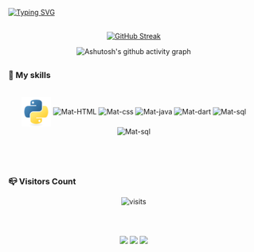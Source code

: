 


[![Typing SVG](https://readme-typing-svg.herokuapp.com?font=Fira+Code&weight=300&size=50&duration=4000&pause=1000&color=003EFFFF&center=true&vCenter=true&random=false&width=1000&lines=Hello%2C+my+name+is+Matheus;Welcome%3A)](https://git.io/typing-svg)
<br>
<br>

<div align="center">
  
[![GitHub Streak](https://github-readme-streak-stats.herokuapp.com?user=matheuseqc&theme=transparent&hide_border=true&mode=weekly)](https://git.io/streak-stats)

</div>

<div align="center" >
   
![Ashutosh's github activity graph](https://ssr-contributions-svg.vercel.app/_/matheuseqc?chart=3dbar&gap=0.6&scale=2&flatten=2&animation=wave&animation_duration=1.5&animation_delay=0.06&animation_amplitude=20&animation_frequency=0.5&animation_wave_center=10_0&format=svg&weeks=30&theme=blue) 

</div>


##

### 🌇 My skills
<div style="display: inline_block" align="center"><br>
  <img align="center" alt="Mat-Python" height="60" width="60" src="https://raw.githubusercontent.com/devicons/devicon/master/icons/python/python-original.svg">
  <img align="center" alt="Mat-HTML" height="60" width="60" src="https://cdn.jsdelivr.net/gh/devicons/devicon/icons/html5/html5-original.svg">
  <img align="center" alt="Mat-css" height="60" width="60" src="https://cdn.jsdelivr.net/gh/devicons/devicon/icons/css3/css3-original.svg">
  <img align="center" alt="Mat-java" height="60" width="60" src="https://cdn.jsdelivr.net/gh/devicons/devicon/icons/java/java-original.svg">
  <img align="center" alt="Mat-dart" height="60" width="60" src="https://cdn.jsdelivr.net/gh/devicons/devicon/icons/flutter/flutter-original.svg">
  <img align="center" alt="Mat-sql" height="60" width="60" src="https://cdn.jsdelivr.net/gh/devicons/devicon/icons/mysql/mysql-original-wordmark.svg">
  <img align="center" alt="Mat-sql" height="60" width="60" src="https://cdn.jsdelivr.net/gh/devicons/devicon/icons/dart/dart-original.svg">
  
</div>
<br>
<br>
<br>

##


### 📪 Visitors Count
  
<p align="center"><img src="https://visit-counter.vercel.app/counter.png?page=https%3A%2F%2Fgithub.com%2Fmatheuseqc&s=40&c=002db3&bg=00000000&no=5&ff=electrolize&tb=&ta=" alt="visits"></p> 
<br>
</div>

##
  
  
<div align="center"> 
 <a href="" target="_blank"><img src="https://img.shields.io/badge/Discord-7289DA?style=for-the-badge&logo=discord&logoColor=white" target="_blank"></a> 
 <a href = "mailto:matheuseqc@gmail.com"><img src="https://img.shields.io/badge/-Gmail-%23333?style=for-the-badge&logo=gmail&logoColor=white" target="_blank"></a>
 <a href="https://www.linkedin.com/in/matheus-de-melo-santos-4a19a21a8/" target="_blank"><img src="https://img.shields.io/badge/-LinkedIn-%230077B5?style=for-the-badge&logo=linkedin&logoColor=white" target="_blank"></a> 
 
</div>




